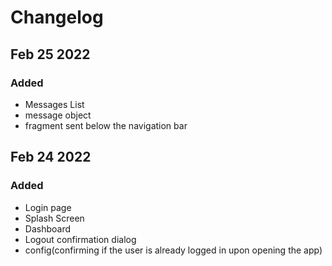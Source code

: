 # Changelog

## Feb 25 2022
### Added
- Messages List
- message object
- fragment sent below the navigation bar

## Feb 24 2022
### Added
- Login page
- Splash Screen
- Dashboard
- Logout confirmation dialog
- config(confirming if the user is already logged in upon opening the app)
